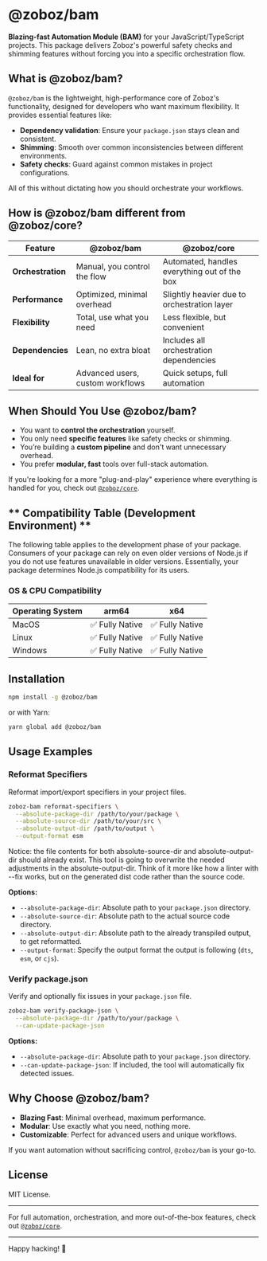 # @zoboz/bam

**Blazing-fast Automation Module (BAM)** for your JavaScript/TypeScript projects. This package delivers Zoboz's powerful safety checks and shimming features without forcing you into a specific orchestration flow.

## What is @zoboz/bam?

`@zoboz/bam` is the lightweight, high-performance core of Zoboz's functionality, designed for developers who want maximum flexibility. It provides essential features like:

- **Dependency validation**: Ensure your `package.json` stays clean and consistent.
- **Shimming**: Smooth over common inconsistencies between different environments.
- **Safety checks**: Guard against common mistakes in project configurations.

All of this without dictating how you should orchestrate your workflows.

## How is @zoboz/bam different from @zoboz/core?

| Feature           | @zoboz/bam                       | @zoboz/core                                  |
| ----------------- | -------------------------------- | -------------------------------------------- |
| **Orchestration** | Manual, you control the flow     | Automated, handles everything out of the box |
| **Performance**   | Optimized, minimal overhead      | Slightly heavier due to orchestration layer  |
| **Flexibility**   | Total, use what you need         | Less flexible, but convenient                |
| **Dependencies**  | Lean, no extra bloat             | Includes all orchestration dependencies      |
| **Ideal for**     | Advanced users, custom workflows | Quick setups, full automation                |

## When Should You Use @zoboz/bam?

- You want to **control the orchestration** yourself.
- You only need **specific features** like safety checks or shimming.
- You’re building a **custom pipeline** and don't want unnecessary overhead.
- You prefer **modular, fast** tools over full-stack automation.

If you're looking for a more "plug-and-play" experience where everything is handled for you, check out [`@zoboz/core`](https://npmjs.com/package/@zoboz/core).


## ** Compatibility Table (Development Environment) **
The following table applies to the development phase of your package. Consumers of your package can rely on even older versions of Node.js if you do not use features unavailable in older versions. Essentially, your package determines Node.js compatibility for its users.

### OS & CPU Compatibility

| Operating System | arm64          | x64            |
| ---------------- | -------------- | -------------- |
| MacOS            | ✅ Fully Native | ✅ Fully Native |
| Linux            | ✅ Fully Native | ✅ Fully Native |
| Windows          | ✅ Fully Native | ✅ Fully Native |

## Installation

```bash
npm install -g @zoboz/bam
```

or with Yarn:

```bash
yarn global add @zoboz/bam
```

## Usage Examples

### Reformat Specifiers

Reformat import/export specifiers in your project files.

```bash
zoboz-bam reformat-specifiers \
  --absolute-package-dir /path/to/your/package \
  --absolute-source-dir /path/to/your/src \
  --absolute-output-dir /path/to/output \
  --output-format esm
```

Notice: the file contents for both absolute-source-dir and absolute-output-dir should already exist. This tool is going to overwrite the needed adjustments in the absolute-output-dir. Think of it more like how a linter with --fix works, but on the generated dist code rather than the source code. 

**Options:**
- `--absolute-package-dir`: Absolute path to your `package.json` directory.
- `--absolute-source-dir`: Absolute path to the actual source code directory.
- `--absolute-output-dir`: Absolute path to the already transpiled output, to get reformatted.
- `--output-format`: Specify the output format the output is following (`dts`, `esm`, or `cjs`).

### Verify package.json

Verify and optionally fix issues in your `package.json` file.

```bash
zoboz-bam verify-package-json \
  --absolute-package-dir /path/to/your/package \
  --can-update-package-json
```

**Options:**
- `--absolute-package-dir`: Absolute path to your `package.json` directory.
- `--can-update-package-json`: If included, the tool will automatically fix detected issues.

## Why Choose @zoboz/bam?

- **Blazing Fast**: Minimal overhead, maximum performance.
- **Modular**: Use exactly what you need, nothing more.
- **Customizable**: Perfect for advanced users and unique workflows.

If you want automation without sacrificing control, `@zoboz/bam` is your go-to.

## License

MIT License. 

---

For full automation, orchestration, and more out-of-the-box features, check out [`@zoboz/core`](https://npmjs.com/package/@zoboz/core).

---

Happy hacking! 🚀

